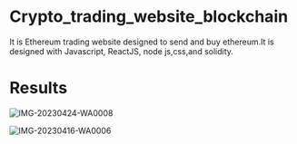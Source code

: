 # Crypto_trading_website_blockchain
 
It is Ethereum trading website designed to send and buy ethereum.It is designed with Javascript, ReactJS, node js,css,and solidity.

# Results

![IMG-20230424-WA0008](https://github.com/bhumikasutar05/Crypto_trading_website_blockchain/assets/141392269/23dd7a3f-ef82-46b5-abc8-89a069e8aed5)





![IMG-20230416-WA0006](https://github.com/bhumikasutar05/Crypto_trading_website_blockchain/assets/141392269/ba8ed39f-5c31-4b7f-809b-a618b41e9351)
